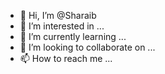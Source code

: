 - 👋 Hi, I’m @Sharaib
- 👀 I’m interested in ...
- 🌱 I’m currently learning ...
- 💞️ I’m looking to collaborate on ...
- 📫 How to reach me ...

<!---
Sharaib/Sharaib is a ✨ special ✨ repository because its `README.md` (this file) appears on your GitHub profile.
You can click the Preview link to take a look at your changes.
--->
